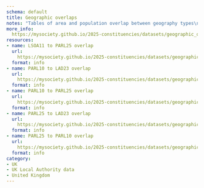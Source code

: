 ```yaml
---
schema: default
title: Geographic overlaps
notes: "Tables of area and population overlap between geography types\n"
more_info: 
  https://mysociety.github.io/2025-constituencies/datasets/geographic_overlaps/latest
resources:
- name: LSOA11 to PARL25 overlap
  url: 
    https://mysociety.github.io/2025-constituencies/datasets/geographic_overlaps/latest
  format: info
- name: PARL10 to LAD23 overlap
  url: 
    https://mysociety.github.io/2025-constituencies/datasets/geographic_overlaps/latest
  format: info
- name: PARL10 to PARL25 overlap
  url: 
    https://mysociety.github.io/2025-constituencies/datasets/geographic_overlaps/latest
  format: info
- name: PARL25 to LAD23 overlap
  url: 
    https://mysociety.github.io/2025-constituencies/datasets/geographic_overlaps/latest
  format: info
- name: PARL25 to PARL10 overlap
  url: 
    https://mysociety.github.io/2025-constituencies/datasets/geographic_overlaps/latest
  format: info
category:
- UK
- UK Local Authority data
- United Kingdom
---
```

